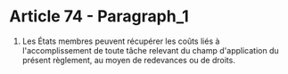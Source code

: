 # Article 74 - Paragraph_1

1. Les États membres peuvent récupérer les coûts liés à l'accomplissement de toute tâche relevant du champ d'application du présent règlement, au moyen de redevances ou de droits.